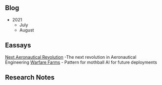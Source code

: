 ## Blog

* 2021
  * July
  * August  

## Eassays

[Next Aeronautical Revolution](https://jsanecki.github.io/outsidethetesseract) -The next revolution in Aeronautical Engineering
[Warfare Farms](https://jsanecki.github.io/outsidethetesseract) - Pattern for mothball AI for future deployments

## Research Notes
